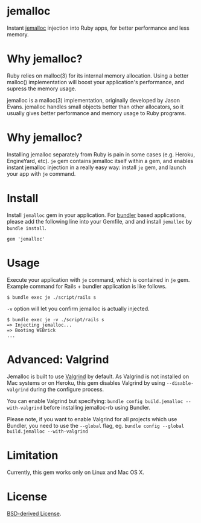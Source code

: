 # jemalloc

Instant [jemalloc](http://www.canonware.com/jemalloc/) injection into Ruby apps, for better performance and less memory.

# Why jemalloc?

Ruby relies on malloc(3) for its internal memory allocation. Using a better malloc() implementation will boost your application's performance, and supress the memory usage.

jemalloc is a malloc(3) implementation, originally developed by Jason Evans. jemalloc handles small objects better than other allocators, so it usually gives better performance and memory usage to Ruby programs.

# Why jemalloc?

Installing jemalloc separately from Ruby is pain in some cases (e.g. Heroku, EngineYard, etc). `je` gem contains jemalloc itself within a gem, and enables instant jemalloc injection in a really easy way: install `je` gem, and launch your app with `je` command.

# Install

Install `jemalloc` gem in your application. For [bundler](http://gembundler.com/) based applications, please add the following line into your Gemfile, and and install `jemalloc` by `bundle install`.

    gem 'jemalloc'

# Usage

Execute your application with `je` command, which is contained in `je` gem. Example command for Rails + bundler application is like follows.

    $ bundle exec je ./script/rails s

`-v` option will let you confirm jemalloc is actually injected.

    $ bundle exec je -v ./script/rails s
    => Injecting jemalloc...
    => Booting WEBrick
    ...

# Advanced: Valgrind

Jemalloc is built to use [Valgrind](http://valgrind.org/) by default. As Valgrind is not installed on Mac systems or on Heroku, this gem disables Valgrind by using `--disable-valgrind` during the configure process.

You can enable Valgrind but specifying: `bundle config build.jemalloc --with-valgrind` before installing jemalloc-rb using Bundler.

Please note, if you want to enable Valgrind for all projects which use Bundler, you need to use the `--global` flag, eg. `bundle config --global build.jemalloc --with-valgrind`

# Limitation

Currently, this gem works only on Linux and Mac OS X.

# License

[BSD-derived License](http://www.canonware.com/jemalloc/license.html).
